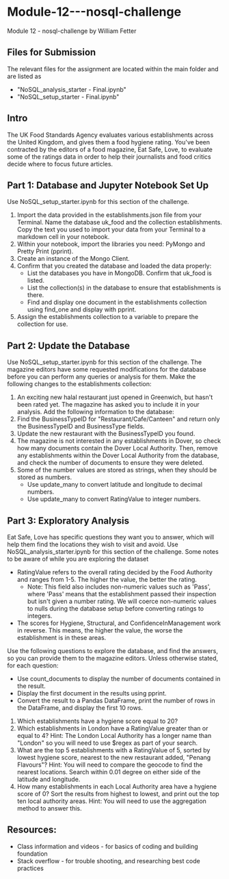 # Module-12---nosql-challenge
Module 12 - nosql-challenge by William Fetter

## Files for Submission

The relevant files for the assignment are located within the main folder and are listed as 
- "NoSQL_analysis_starter - Final.ipynb"
- "NoSQL_setup_starter - Final.ipynb"

## Intro

The UK Food Standards Agency evaluates various establishments across the United Kingdom, and gives them a food hygiene rating. You've been contracted by the editors of a food magazine, Eat Safe, Love, to evaluate some of the ratings data in order to help their journalists and food critics decide where to focus future articles.

## Part 1: Database and Jupyter Notebook Set Up

Use NoSQL_setup_starter.ipynb for this section of the challenge.

1. Import the data provided in the establishments.json file from your Terminal. Name the database uk_food and the collection establishments. Copy the text you used to import your data from your Terminal to a markdown cell in your notebook.
2. Within your notebook, import the libraries you need: PyMongo and Pretty Print (pprint).
3. Create an instance of the Mongo Client.
4. Confirm that you created the database and loaded the data properly:
     - List the databases you have in MongoDB. Confirm that uk_food is listed.
     - List the collection(s) in the database to ensure that establishments is there.
     - Find and display one document in the establishments collection using find_one and display with pprint.
5. Assign the establishments collection to a variable to prepare the collection for use.

## Part 2: Update the Database

Use NoSQL_setup_starter.ipynb for this section of the challenge. The magazine editors have some requested modifications for the database before you can perform any queries or analysis for them. Make the following changes to the establishments collection:

1. An exciting new halal restaurant just opened in Greenwich, but hasn't been rated yet. The magazine has asked you to include it in your analysis. Add the following information to the database:
2. Find the BusinessTypeID for "Restaurant/Cafe/Canteen" and return only the BusinessTypeID and BusinessType fields.
3. Update the new restaurant with the BusinessTypeID you found.
4. The magazine is not interested in any establishments in Dover, so check how many documents contain the Dover Local Authority. Then, remove any establishments within the Dover Local Authority from the database, and check the number of documents to ensure they were deleted.
5. Some of the number values are stored as strings, when they should be stored as numbers.
     - Use update_many to convert latitude and longitude to decimal numbers.
     - Use update_many to convert RatingValue to integer numbers.
     
  ## Part 3: Exploratory Analysis

Eat Safe, Love has specific questions they want you to answer, which will help them find the locations they wish to visit and avoid.
Use NoSQL_analysis_starter.ipynb for this section of the challenge.
Some notes to be aware of while you are exploring the dataset
- RatingValue refers to the overall rating decided by the Food Authority and ranges from 1-5. The higher the value, the better the rating.
  - Note: This field also includes non-numeric values such as 'Pass', where 'Pass' means that the establishment passed their inspection but isn't given a number rating. We will coerce non-numeric values to nulls during the database setup before converting ratings to integers.
- The scores for Hygiene, Structural, and ConfidenceInManagement work in reverse. This means, the higher the value, the worse the establishment is in these areas.
  
Use the following questions to explore the database, and find the answers, so you can provide them to the magazine editors.
Unless otherwise stated, for each question: 
- Use count_documents to display the number of documents contained in the result.
- Display the first document in the results using pprint.
- Convert the result to a Pandas DataFrame, print the number of rows in the DataFrame, and display the first 10 rows.

1. Which establishments have a hygiene score equal to 20?
2. Which establishments in London have a RatingValue greater than or equal to 4?
   Hint: The London Local Authority has a longer name than "London" so you will need to use $regex as part of your search.
3. What are the top 5 establishments with a RatingValue of 5, sorted by lowest hygiene score, nearest to the new restaurant added, "Penang Flavours"?
   Hint: You will need to compare the geocode to find the nearest locations. Search within 0.01 degree on either side of the latitude and longitude.
4. How many establishments in each Local Authority area have a hygiene score of 0? Sort the results from highest to lowest, and print out the top ten local authority areas.
   Hint: You will need to use the aggregation method to answer this.

## Resources:
 - Class information and videos - for basics of coding and building foundation
 - Stack overflow - for trouble shooting, and researching best code practices

  
